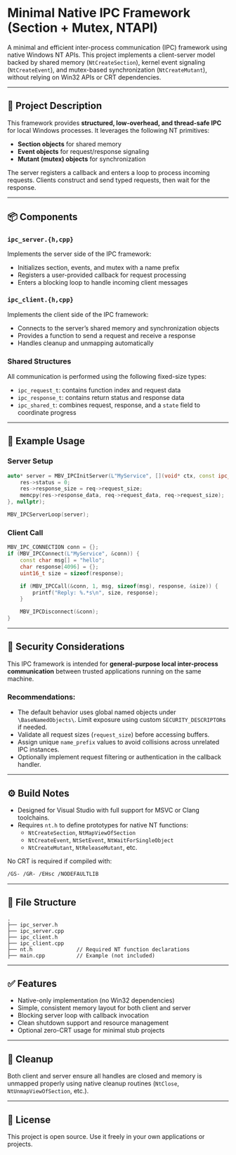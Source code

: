 # Minimal Native IPC Framework (Section + Mutex, NTAPI)

A minimal and efficient inter-process communication (IPC) framework using native Windows NT APIs. This project implements a client-server model backed by shared memory (`NtCreateSection`), kernel event signaling (`NtCreateEvent`), and mutex-based synchronization (`NtCreateMutant`), without relying on Win32 APIs or CRT dependencies.

---

## 🔧 Project Description

This framework provides **structured, low-overhead, and thread-safe IPC** for local Windows processes. It leverages the following NT primitives:

- **Section objects** for shared memory  
- **Event objects** for request/response signaling  
- **Mutant (mutex) objects** for synchronization  

The server registers a callback and enters a loop to process incoming requests. Clients construct and send typed requests, then wait for the response.

---

## 📦 Components

### `ipc_server.{h,cpp}`
Implements the server side of the IPC framework:
- Initializes section, events, and mutex with a name prefix
- Registers a user-provided callback for request processing
- Enters a blocking loop to handle incoming client messages

### `ipc_client.{h,cpp}`
Implements the client side of the IPC framework:
- Connects to the server’s shared memory and synchronization objects
- Provides a function to send a request and receive a response
- Handles cleanup and unmapping automatically

### Shared Structures
All communication is performed using the following fixed-size types:
- `ipc_request_t`: contains function index and request data
- `ipc_response_t`: contains return status and response data
- `ipc_shared_t`: combines request, response, and a `state` field to coordinate progress

---

## 🧪 Example Usage

### Server Setup
```cpp
auto* server = MBV_IPCInitServer(L"MyService", [](void* ctx, const ipc_request_t* req, ipc_response_t* res) {
    res->status = 0;
    res->response_size = req->request_size;
    memcpy(res->response_data, req->request_data, req->request_size);
}, nullptr);

MBV_IPCServerLoop(server);
```

### Client Call
```cpp
MBV_IPC_CONNECTION conn = {};
if (MBV_IPCConnect(L"MyService", &conn)) {
    const char msg[] = "hello";
    char response[4096] = {};
    uint16_t size = sizeof(response);

    if (MBV_IPCCall(&conn, 1, msg, sizeof(msg), response, &size)) {
        printf("Reply: %.*s\n", size, response);
    }

    MBV_IPCDisconnect(&conn);
}
```

---

## 🔐 Security Considerations

This IPC framework is intended for **general-purpose local inter-process communication** between trusted applications running on the same machine.

### Recommendations:
- The default behavior uses global named objects under `\BaseNamedObjects\`. Limit exposure using custom `SECURITY_DESCRIPTOR`s if needed.
- Validate all request sizes (`request_size`) before accessing buffers.
- Assign unique `name_prefix` values to avoid collisions across unrelated IPC instances.
- Optionally implement request filtering or authentication in the callback handler.

---

## ⚙️ Build Notes

- Designed for Visual Studio with full support for MSVC or Clang toolchains.
- Requires `nt.h` to define prototypes for native NT functions:
  - `NtCreateSection`, `NtMapViewOfSection`
  - `NtCreateEvent`, `NtSetEvent`, `NtWaitForSingleObject`
  - `NtCreateMutant`, `NtReleaseMutant`, etc.

No CRT is required if compiled with:
```sh
/GS- /GR- /EHsc /NODEFAULTLIB
```

---

## 📁 File Structure

```
.
├── ipc_server.h
├── ipc_server.cpp
├── ipc_client.h
├── ipc_client.cpp
├── nt.h              // Required NT function declarations
├── main.cpp          // Example (not included)
```

---

## ✅ Features

- Native-only implementation (no Win32 dependencies)
- Simple, consistent memory layout for both client and server
- Blocking server loop with callback invocation
- Clean shutdown support and resource management
- Optional zero-CRT usage for minimal stub projects

---

## 🧼 Cleanup

Both client and server ensure all handles are closed and memory is unmapped properly using native cleanup routines (`NtClose`, `NtUnmapViewOfSection`, etc.).

---

## 📜 License

This project is open source. Use it freely in your own applications or projects.
